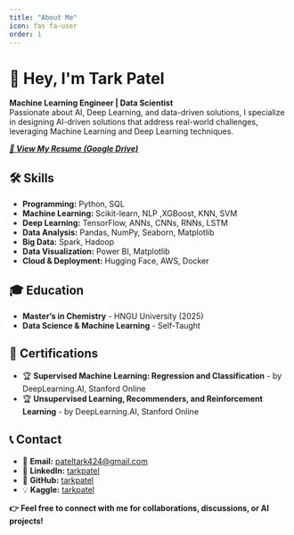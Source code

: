 ```yaml
---
title: "About Me"
icon: fas fa-user
order: 1
---
```


# 📍 Hey, I'm Tark Patel  

**Machine Learning Engineer | Data Scientist**  
Passionate about AI, Deep Learning, and data-driven solutions, I specialize in designing AI-driven solutions that address real-world challenges, leveraging Machine Learning and Deep Learning techniques.

[***📄 View My Resume (Google Drive)***](https://drive.google.com/file/d/1xRAzL6vGdN-tDLRVr0quK3UOXOH7IBg9/view?usp=drive_link)

## 🛠 Skills  

- **Programming:** Python, SQL
- **Machine Learning:** Scikit-learn, NLP ,XGBoost, KNN, SVM
- **Deep Learning:** TensorFlow, ANNs, CNNs, RNNs, LSTM
- **Data Analysis:** Pandas, NumPy, Seaborn, Matplotlib  
- **Big Data:** Spark, Hadoop  
- **Data Visualization:** Power BI, Matplotlib  
- **Cloud & Deployment:** Hugging Face, AWS, Docker  

## 🎓 Education  

- **Master’s in Chemistry** - HNGU University (2025)  
- **Data Science & Machine Learning** - Self-Taught  


## 📜 Certifications  

- 🏆 **Supervised Machine Learning: Regression and Classification** - by DeepLearning.AI, Stanford Online 
- 🏆 **Unsupervised Learning, Recommenders, and Reinforcement Learning** - by DeepLearning.AI, Stanford Online



## 📞 Contact  

- 📧 **Email:** pateltark424@gmail.com 
- 💼 **LinkedIn:** [tarkpatel](https://www.linkedin.com/in/tark-patel/)  
- 📂 **GitHub:** [tarkpatel](https://github.com/tarkptel)
- 💡 **Kaggle:** [tarkpatel](https://www.kaggle.com/tark01)
  
**👉 Feel free to connect with me for collaborations, discussions, or AI projects!**
